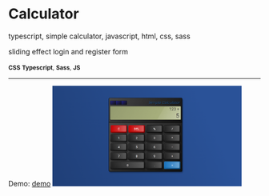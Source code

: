# Calculator
typescript, simple calculator, javascript, html, css, sass

sliding effect login and register form

<small><b>CSS</b> <b>Typescript</b>, <b>Sass</b>, <b>JS</b></small><hr/>
Demo: <a target="demo" href="http://mateuszstrawa.pl/stuff/calculator/">demo</a>
<img src="./screen.png" style="margin:0 auto;width: 75%"/>
